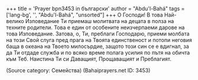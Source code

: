 +++
title = 'Prayer bpn3453 in български'
author = "Abdu'l-Bahá"
tags = ['lang-bg', '', "Abdu'l-Bahá", "unsorted"]
+++
О Господи! В това Най-велико Изповедание Ти приемаш молитвата на децата в полза на техните родители. Това е един от особените неизчерпаеми дарове на това Изповедание. Затова, о, Ти, преблаги Господарю, приеми молбата на този Свой слуга пред прага на Твоята единственост и потопи неговия баща в океана на Твоето милосърдие, защото този син се е вдигнал, за да Ти отдаде служба и по всяко време полага усилия по пътя на обичта към Теб. Наистина Ти си Даващият, Прощаващият и Преблагият.

(Source category: Семейства)
(Bahaiprayers.net ID: 3453)
